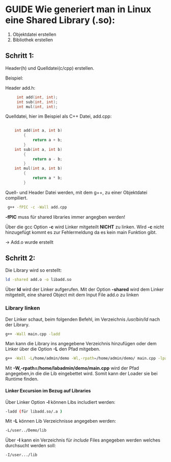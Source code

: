 
# **GUIDE** Wie generiert man in Linux eine Shared Library (.so): 

1) Objektdatei erstellen
2) Bibliothek erstellen


## Schritt 1:

Header(h) und Quelldatei(c/cpp) erstellen.

Beispiel: 

Header add.h:
```C++
     int add(int, int);
     int sub(int, int);
     int mul(int, int);
```

Quelldatei, hier im Beispiel als C++ Datei, add.cpp:
```C++
     
	int add(int a, int b) 
	    {
	        return a + b;
	    }
	int sub(int a, int b)
	    {
	        return a - b;
	    }
	int mul(int a, int b)
	    {
        	return a * b;
	    }
```
	    
Quell- und Header Datei werden, mit dem g++, zu einer Objektdatei compiliert.
```bash
 g++ -fPIC -c -Wall add.cpp
```
**-fPIC** muss für shared libraries immer angegben werden!

Über die gcc Option **-c** wird Linker mitgeteilt **NICHT** zu linken. Wird **-c** nicht hinzugefügt kommt es zur Fehlermeldung da es kein main Funktion gibt.

-> Add.o wurde erstellt

## Schritt 2:

Die Library wird so erstellt:
```bash
ld -shared add.o -o libadd.so
```
Über **ld** wird der Linker aufgerufen. Mit der Option **-shared** wird dem Linker mitgeteilt, eine shared Object mit dem Input File add.o zu linken
### Library linken

Der Linker schaut, beim folgenden Befehl, im Verzeichnis */usr/bin/ld* nach der Library.
```bash
g++ -Wall main.cpp -ladd
```
Man kann die Library ins angegebene Verzeichnis hinzufügen oder dem Linker über die Option **-L**  den Pfad mitgeben. 
```Bash
g++ -Wall -L/home/admin/demo -Wl,-rpath=/home/admin/demo/ main.cpp -lpal
```
Mit **-W,-rpath=/home/labadmin/demo/main.cpp** wird der Pfad angegeben,in die die Lib eingebettet wird. Somit kann der Loader sie bei Runtime finden.   

#### Linker Excursion im Bezug auf Libraries

Über Linker Option **-l** können Libs includiert werden:
```bash
-ladd (für libadd.so/.a )
```
Mit **-L** können Lib Verzeichnisse angegeben werden:
```Bash
-L/user../Demo/lib
```
 Über **-I** kann ein Verzeichnis für *include* Files angegeben werden welches durchsucht werden soll:
 ```bash
 -I/user.../lib
```
 
 
 
 
